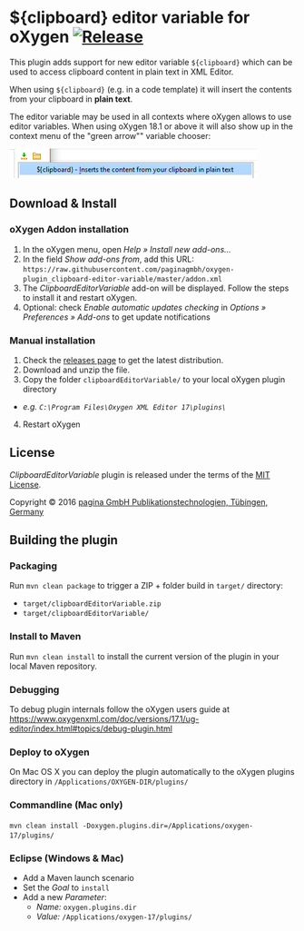 ${clipboard} editor variable for oXygen [![Release](https://img.shields.io/github/release/paginagmbh/oxygen-plugin_clipboard-editor-variable.svg)](https://github.com/paginagmbh/oxygen-plugin_clipboard-editor-variable/releases/latest)
============================================

This plugin adds support for new editor variable `${clipboard}` which can be used to access clipboard content in plain text in <oXygen/> XML Editor.

When using `${clipboard}` (e.g. in a code template) it will insert the contents from your clipboard in **plain text**.

The editor variable may be used in all contexts where oXygen allows to use editor variables.
When using oXygen 18.1 or above it will also show up in the context menu of the "green arrow"" variable chooser:

![`${clipboard}` in oXygen 18.1 custom variables list](/files/screenshot-18-1.png?raw=true)


Download & Install
------------------

### oXygen Addon installation
1. In the oXygen menu, open _Help » Install new add-ons..._
2. In the field _Show add-ons from_, add this URL: `https://raw.githubusercontent.com/paginagmbh/oxygen-plugin_clipboard-editor-variable/master/addon.xml`
3. The _ClipboardEditorVariable_ add-on will be displayed. Follow the steps to install it and restart oXygen.
4. Optional: check _Enable automatic updates checking_ in _Options » Preferences » Add-ons_ to get update notifications

### Manual installation
1. Check the [releases page](https://github.com/paginagmbh/oxygen-plugin_clipboard-editor-variable/releases) to get the latest distribution.
2. Download and unzip the file.
3. Copy the folder `clipboardEditorVariable/` to your local oXygen plugin directory
  * _e.g. `C:\Program Files\Oxygen XML Editor 17\plugins\`_
4. Restart oXygen


License
-------

*_ClipboardEditorVariable_* plugin is released under the terms of the [MIT License](LICENSE).

Copyright © 2016 [pagina GmbH Publikationstechnologien, Tübingen, Germany](http://www.pagina-online.de)


Building the plugin
-------------------

### Packaging

Run `mvn clean package` to trigger a ZIP + folder build in `target/` directory:

* `target/clipboardEditorVariable.zip`
* `target/clipboardEditorVariable/`

### Install to Maven

Run `mvn clean install` to install the current version of the plugin in your local Maven repository.

### Debugging

To debug plugin internals follow the oXygen users guide at https://www.oxygenxml.com/doc/versions/17.1/ug-editor/index.html#topics/debug-plugin.html

### Deploy to oXygen

On Mac OS X you can deploy the plugin automatically to the oXygen plugins directory in `/Applications/OXYGEN-DIR/plugins/`

### Commandline (Mac only)
`mvn clean install -Doxygen.plugins.dir=/Applications/oxygen-17/plugins/`

### Eclipse (Windows & Mac)
* Add a Maven launch scenario
* Set the _Goal_ to `install`
* Add a new _Parameter_:
  * _Name:_ `oxygen.plugins.dir`
  * _Value:_ `/Applications/oxygen-17/plugins/`
